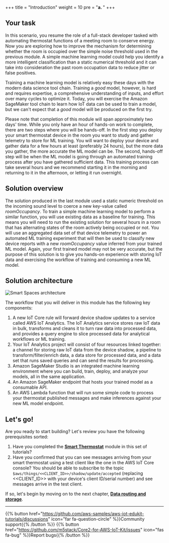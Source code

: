 +++
title = "Introduction"
weight = 10
pre = "<b>a. </b>"
+++

## Your task

In this scenario, you resume the role of a full-stack developer tasked with automating thermostat functions of a meeting room to conserve energy. Now you are exploring how to improve the mechanism for determining whether the room is occupied over the simple noise threshold used in the previous module. A simple machine learning model could help you identify a more intelligent classification than a static numerical threshold and it can take into consideration the past room occupation data to reduce jitter or false positives.

Training a machine learning model is relatively easy these days with the modern data science tool chain. Training a *good* model, however, is hard and requires expertise, a comprehensive understanding of inputs, and effort over many cycles to optimize it. Today, you will exercise the Amazon SageMaker tool chain to learn how IoT data can be used to train a model, but we can't expect that a *good* model will be produced on the first try.

Please note that completion of this module will span approximately two days' time. While you only have an hour of hands-on work to complete, there are two steps where you will be hands-off. In the first step you deploy your smart thermostat device in the room you want to study and gather telemetry to store for ML training. You will want to deploy your device and gather data for a few hours at least (preferably 24 hours), but the more data you gather, the more accurate the ML model can be. The second, hands-off step will be when the ML model is going through an automated training process after you have gathered sufficient data. This training process can take several hours and we recommend starting it in the morning and returning to it in the afternoon, or letting it run overnight.

## Solution overview

The solution produced in the last module used a static numeric threshold on the incoming sound level to coerce a new key-value called *roomOccupancy*. To train a simple machine learning model to perform a similar function, you will use existing data as a baseline for training. This means you will need to run the existing solution for several hours in a room that has alternating states of the room actively being occupied or not. You will use an aggregated data set of that device telemetry to power an automated ML training experiment that will then be used to classify new device reports with a new *roomOccupancy* value inferred from your trained ML model. Again, your first trained model may not be very accurate, but the purpose of this solution is to give you hands-on experience with storing IoT data and exercising the workflow of training and consuming a new ML model.

## Solution architecture
![Smart Spaces architecture](introduction/smartspace-overview.png)

The workflow that you will deliver in this module has the following key components:

1. A new IoT Core rule will forward device shadow updates to a service called AWS IoT Analytics. The IoT Analytics service stores raw IoT data in bulk, transforms and cleans it to turn raw data into processed data, and provides a query engine to slice processed data for analytical workflows or ML training.
2. Your IoT Analytics project will consist of four resources linked together: a channel for storing raw IoT data from the device shadow, a pipeline to transform/filter/enrich data, a data store for processed data, and a data set that runs saved queries and can send the results for processing.
3. Amazon SageMaker Studio is an integrated machine learning environment where you can build, train, deploy, and analyze your models, all in the same application.
4. An Amazon SageMaker endpoint that hosts your trained model as a consumable API. 
5. An AWS Lambda function that will run some simple code to process your thermostat published messages and make inferences against your new ML model endpoint.

## Let's go!
Are you ready to start building? Let's review you have the following prerequisites sorted:
1. Have you completed the [**Smart Thermostat**](../smart-thermostat.html) module in this set of tutorials? 
2. Have you confirmed that you can see messages arriving from your smart thermostat using a test client like the one in the AWS IoT Core console? You should be able to subscribe to the topic `$aws/things/<<CLIENT_ID>>/shadow/update/accepted` (replacing <<CLIENT_ID>> with your device's client ID/serial number) and see messages arrive in the test client.

If so, let's begin by moving on to the next chapter, [**Data routing and storage**](/en/smart-spaces/data-routing-and-storage.html).

---
{{% button href="https://github.com/aws-samples/aws-iot-edukit-tutorials/discussions" icon="far fa-question-circle" %}}Community support{{% /button %}} {{% button href="https://github.com/m5stack/Core2-for-AWS-IoT-Kit/issues" icon="fas fa-bug" %}}Report bugs{{% /button %}}